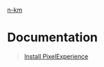 [n-km](https://github.com/n-km)
# Documentation

>[Install PixelExperience](setup_custom-rom/SETUP.md)
